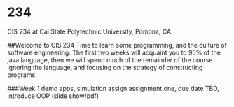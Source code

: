 # 234
CIS 234 at Cal State Polytechnic University, Pomona, CA

##Welcome to CIS 234
Time to learn some programming, and the culture of software engineering. 
The first two weeks will acquaint you to 95% of the java language, then we will spend 
much of the remainder of the course ignoring the language, and focusing on the strategy of constructing
programs. 

###Week 1
demo apps, simulation
assign assignment one, due date TBD, introduce OOP (slide show/pdf)
